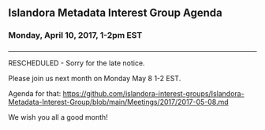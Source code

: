 ## Islandora Metadata Interest Group Agenda
### Monday, April 10, 2017, 1-2pm EST
### 
---
RESCHEDULED - Sorry for the late notice.

Please join us next month on Monday May 8 1-2 EST.

Agenda for that: https://github.com/islandora-interest-groups/Islandora-Metadata-Interest-Group/blob/main/Meetings/2017/2017-05-08.md

We wish  you all a good month! 
